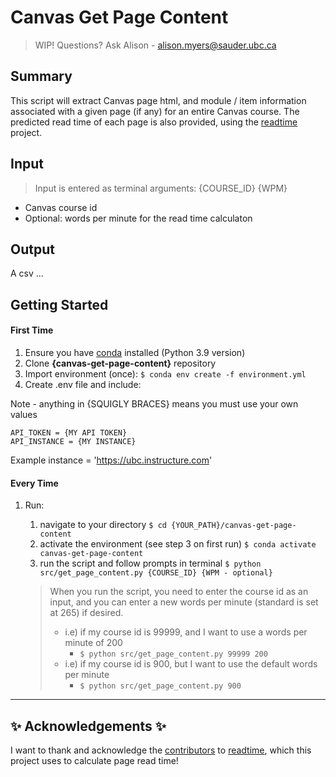 
# Canvas Get Page Content
> WIP! Questions? Ask Alison - alison.myers@sauder.ubc.ca

## Summary
This script will extract Canvas page html, and module / item information associated with a given page (if any) for an entire Canvas course. The predicted read time of each page is also provided, using the [readtime](https://pypi.org/project/readtime/) project.

## Input

> Input is entered as terminal arguments: {COURSE_ID} {WPM}
- Canvas course id
- Optional: words per minute for the read time calculaton
  
## Output

A csv ...

## Getting Started

#### First Time

1. Ensure you have [conda](https://docs.conda.io/projects/conda/en/latest/user-guide/install/index.html) installed (Python 3.9 version)
2. Clone **{canvas-get-page-content}** repository
3. Import environment (once): `$ conda env create -f environment.yml`
4. Create .env file and include:

Note - anything in {SQUIGLY BRACES} means you must use your own values
```
API_TOKEN = {MY API TOKEN}
API_INSTANCE = {MY INSTANCE}
```

Example instance = 'https://ubc.instructure.com'

#### Every Time

1. Run:
   1. navigate to your directory `$ cd {YOUR_PATH}/canvas-get-page-content`
   1. activate the environment (see step 3 on first run) `$ conda activate canvas-get-page-content`
   1. run the script and follow prompts in terminal `$ python src/get_page_content.py {COURSE_ID} {WPM - optional}`
   
   > When you run the script, you need to enter the course id as an input, and you can enter a new words per minute (standard is set at 265) if desired.
   > -  i.e) if my course id is 99999, and I want to use a words per minute of 200
   >     - `$ python src/get_page_content.py 99999 200`
   > - i.e) if my course id is 900, but I want to use the default words per minute
   >     - `$ python src/get_page_content.py 900`

---

## ✨ Acknowledgements ✨

I want to thank and acknowledge the [contributors](https://github.com/alanhamlett/readtime/blob/master/AUTHORS) to [readtime](https://pypi.org/project/readtime/), which this project uses to calculate page read time! 
